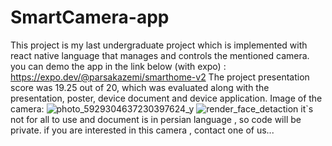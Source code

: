 # SmartCamera-app
This project is my last undergraduate project which is implemented with react native language that manages and controls the mentioned camera.
you can demo the app in the link below (with expo) :
https://expo.dev/@parsakazemi/smarthome-v2
The project presentation score was 19.25 out of 20, which was evaluated along with the presentation, poster, device document and device application.
Image of the camera:
![photo_5929304637230397624_y](https://user-images.githubusercontent.com/71752571/179411043-f2b9ad6a-cdab-4f1d-9585-a660130de784.jpg)
![render_face_detaction](https://user-images.githubusercontent.com/71752571/179411045-f61ac780-f177-48f4-b9b2-fa35a87bbc0b.jpg)
it`s not for all to use and document is in persian language , so code will be private. 
if you are interested in this camera , contact one of us...
